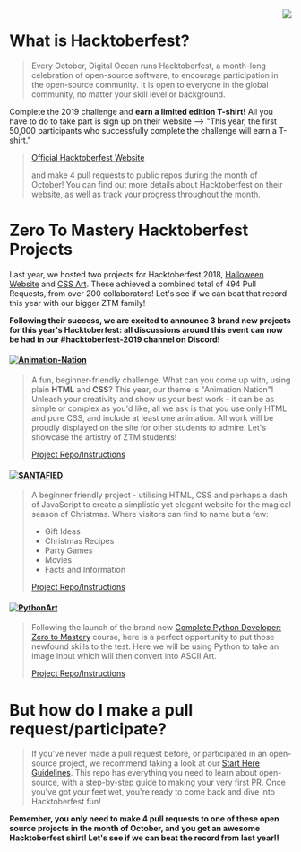 <img src="https://www.jenkins.io/images/hacktoberfest/2019_badge_small.png" align="right" />

# What is Hacktoberfest?
> Every October, Digital Ocean runs Hacktoberfest, a month-long celebration of open-source software, to encourage participation in the open-source community.
> It is open to everyone in the global community, no matter your skill level or background.
>
Complete the 2019 challenge and **earn a limited edition T-shirt!** All you have to do to take part is sign up on their website --> "This year, the first 50,000 participants who successfully complete the challenge will earn a T-shirt."
>
> [Official Hacktoberfest Website](https://hacktoberfest.digitalocean.com/)
>
> and make 4 pull requests to public repos during the month of October!
> You can find out more details about Hacktoberfest on their website, as well as track your progress throughout the month.


# Zero To Mastery Hacktoberfest Projects
Last year, we hosted two projects for Hacktoberfest 2018, [Halloween Website](https://github.com/zero-to-mastery/Halloween-Hacktoberfest-Edition) and [CSS Art](https://github.com/zero-to-mastery/CSS-Art-Hacktoberfest-Edition). These achieved a combined total of 494 Pull Requests, from over 200 collaborators! Let's see if we can beat that record this year with our bigger ZTM family!

**Following their success, we are excited to announce 3 brand new projects for this year's Hacktoberfest: all discussions around this event can now be had in our #hacktoberfest-2019 channel on Discord!**

#### [![Animation-Nation](https://img.shields.io/badge/CSS%20PROJECT-Animation%20Nation-yellow?style=for-the-badge&logo=CSS3)](https://github.com/zero-to-mastery/Animation-Nation)
> A fun, beginner-friendly challenge.
> What can you come up with, using plain **HTML** and **CSS**? This year, our theme is "Animation Nation"! Unleash your creativity and show us your best work - it can be as simple or complex as you'd like, all we ask is that you use only HTML and pure CSS, and include at least one animation. All work will be proudly displayed on the site for other students to admire. Let's showcase the artistry of ZTM students!
>
> [Project Repo/Instructions](https://github.com/zero-to-mastery/Animation-Nation)

#### [![SANTAFIED](https://img.shields.io/badge/HTML%20PROJECT-Santafied-critical?style=for-the-badge&logo=HTML5)](https://github.com/zero-to-mastery/Santafied)
> A beginner friendly project - utilising HTML, CSS and perhaps a dash of JavaScript to create a simplistic yet elegant website for the magical season of Christmas. Where visitors can find to name but a few:
> - Gift Ideas
> - Christmas Recipes
> - Party Games
> - Movies
> - Facts and Information
>
> [Project Repo/Instructions](https://github.com/zero-to-mastery/Santafied)

#### [![PythonArt](https://img.shields.io/badge/PYTHON%20PROJECT-ASCII%20Art%20-blue?style=for-the-badge&logo=Python)](https://github.com/zero-to-mastery/python-art)
> Following the launch of the brand new [Complete Python Developer: Zero to Mastery](https://www.udemy.com/course/complete-python-developer-zero-to-mastery/?couponCode=LEVELUPZTM) course, here is a perfect opportunity to put those newfound skills to the test. Here we will be using Python to take an image input which will then convert into ASCII Art.
>
> [Project Repo/Instructions](https://github.com/zero-to-mastery/python-art)

# But how do I make a pull request/participate?

> If you've never made a pull request before, or participated in an open-source project, we recommend taking a look at our [Start Here Guidelines](https://github.com/zero-to-mastery/start-here-guidelines). This repo has everything you need to learn about open-source, with a step-by-step guide to making your very first PR.
> Once you've got your feet wet, you're ready to come back and dive into Hacktoberfest fun!

**Remember, you only need to make 4 pull requests to one of these open source projects in the month of October, and you get an awesome Hacktoberfest shirt! Let's see if we can beat the record from last year!!**
